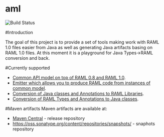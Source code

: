 # aml

![Build Status](https://api.travis-ci.org/OnPositive/aml.svg)

#Introduction

The goal of this project is to provide a set of tools making work with RAML 1.0 files easier from Java as well as generating Java artifacts basing on RAML 1.0 files. At this moment it is a playground for Java Types->RAML conversion and back.

#Currently supported
* [Common API model on top of RAML 0.8 and RAML 1.0](https://github.com/OnPositive/aml/blob/master/commonModel.md).
* [Emitter which allows you to produce RAML code from instances of common model](https://github.com/OnPositive/aml/blob/master/emitter.md).
* [Conversion of Java classes and Annotations to RAML Libraries](https://github.com/OnPositive/aml/blob/master/java2raml.md).
* [Conversion of RAML Types and Annotations to Java classes](https://github.com/OnPositive/aml/blob/master/raml2java.md).


#Maven artifacts
Maven artifacts are available at:
 - [Maven Central](http://search.maven.org/#search|ga|1|com.onpositive.aml) - release repository
 - https://oss.sonatype.org/content/repositories/snapshots/ - snaphots repository


 
